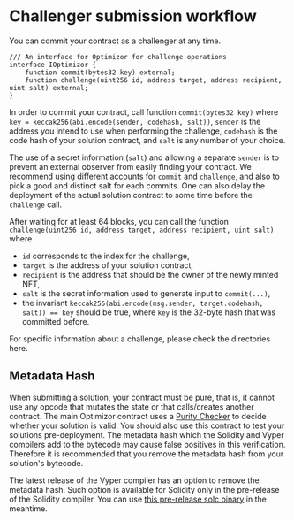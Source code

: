 # Challenger submission workflow

You can commit your contract as a challenger at any time.

```solidity
/// An interface for Optimizor for challenge operations
interface IOptimizor {
    function commit(bytes32 key) external;
    function challenge(uint256 id, address target, address recipient, uint salt) external;
}
```

In order to commit your contract, call function `commit(bytes32 key)` where
`key = keccak256(abi.encode(sender, codehash, salt))`, `sender` is the address
you intend to use when performing the challenge, `codehash` is the code hash of
your solution contract, and `salt` is any number of your choice.

The use of a secret information (`salt`) and allowing a separate `sender` is to prevent an external observer from easily finding your contract. We recommend using different accounts for `commit` and `challenge`, and also to pick a good and distinct salt for each commits. One can also delay the deployment of the actual solution contract to some time before the `challenge` call.

After waiting for at least 64 blocks, you can call the function `challenge(uint256 id, address target, address recipient, uint salt)` where
- `id` corresponds to the index for the challenge,
- `target` is the address of your solution contract,
- `recipient` is the address that should be the owner of the newly minted NFT,
- `salt` is the secret information used to generate input to `commit(...)`,
- the invariant `keccak256(abi.encode(msg.sender, target.codehash, salt)) == key` should be true, where `key` is the 32-byte hash that was committed before.

For specific information about a challenge, please check the directories here.

## Metadata Hash

When submitting a solution, your contract must be pure, that is, it cannot use
any opcode that mutates the state or that calls/creates another contract.  The
main Optimizor contract uses a
[Purity Checker](https://etherscan.io/address/0x5C71fcd090948dCC5E8A1a01ad8Fa26313422022)
to decide whether your solution is valid.  You should also use this contract to
test your solutions pre-deployment. The metadata hash which the Solidity and Vyper
compilers add to the bytecode may cause false positives in this verification.
Therefore it is recommended that you remove the metadata hash from your
solution's bytecode.

The latest release of the Vyper compiler has an option to remove the metadata hash.
Such option is available for Solidity only in the pre-release of the Solidity compiler.
You can use [this pre-release solc binary](https://github.com/OptimizorClub/optimizor/blob/main/bin/solc) in the meantime.
